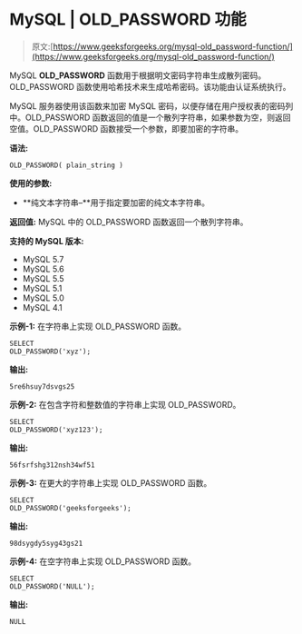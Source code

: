 # MySQL | OLD_PASSWORD 功能

> 原文:[https://www.geeksforgeeks.org/mysql-old_password-function/](https://www.geeksforgeeks.org/mysql-old_password-function/)

MySQL **OLD_PASSWORD** 函数用于根据明文密码字符串生成散列密码。OLD_PASSWORD 函数使用哈希技术来生成哈希密码。该功能由认证系统执行。

MySQL 服务器使用该函数来加密 MySQL 密码，以便存储在用户授权表的密码列中。OLD_PASSWORD 函数返回的值是一个散列字符串，如果参数为空，则返回空值。OLD_PASSWORD 函数接受一个参数，即要加密的字符串。

**语法:**

```
OLD_PASSWORD( plain_string )
```

**使用的参数:**

*   **纯文本字符串–**用于指定要加密的纯文本字符串。

**返回值:**
MySQL 中的 OLD_PASSWORD 函数返回一个散列字符串。

**支持的 MySQL 版本:**

*   MySQL 5.7
*   MySQL 5.6
*   MySQL 5.5
*   MySQL 5.1
*   MySQL 5.0
*   MySQL 4.1

**示例-1:** 在字符串上实现 OLD_PASSWORD 函数。

```
SELECT 
OLD_PASSWORD('xyz'); 
```

**输出:**

```
5re6hsuy7dsvgs25 
```

**示例-2:** 在包含字符和整数值的字符串上实现 OLD_PASSWORD。

```
SELECT 
OLD_PASSWORD('xyz123'); 
```

**输出:**

```
56fsrfshg312nsh34wf51 
```

**示例-3:** 在更大的字符串上实现 OLD_PASSWORD 函数。

```
SELECT 
OLD_PASSWORD('geeksforgeeks'); 
```

**输出:**

```
98dsygdy5syg43gs21 
```

**示例-4:** 在空字符串上实现 OLD_PASSWORD 函数。

```
SELECT 
OLD_PASSWORD('NULL'); 
```

**输出:**

```
NULL 
```